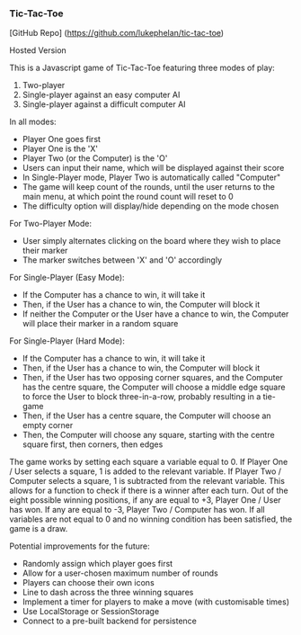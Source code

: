 ### Tic-Tac-Toe

[GitHub Repo] (https://github.com/lukephelan/tic-tac-toe)

Hosted Version

This is a Javascript game of Tic-Tac-Toe featuring three modes of play:

1. Two-player
2. Single-player against an easy computer AI
3. Single-player against a difficult computer AI

In all modes:

* Player One goes first
* Player One is the 'X'
* Player Two (or the Computer) is the 'O'
* Users can input their name, which will be displayed against their score
* In Single-Player mode, Player Two is automatically called "Computer"
* The game will keep count of the rounds, until the user returns to the main menu, at which point the round count will reset to 0
* The difficulty option will display/hide depending on the mode chosen

For Two-Player Mode:

* User simply alternates clicking on the board where they wish to place their marker
* The marker switches between 'X' and 'O' accordingly

For Single-Player (Easy Mode):

* If the Computer has a chance to win, it will take it
* Then, if the User has a chance to win, the Computer will block it
* If neither the Computer or the User have a chance to win, the Computer will place their marker in a random square

For Single-Player (Hard Mode):

* If the Computer has a chance to win, it will take it
* Then, if the User has a chance to win, the Computer will block it
* Then, if the User has two opposing corner squares, and the Computer has the centre square, the Computer will choose a middle edge square to force the User to block three-in-a-row, probably resulting in a tie-game
* Then, if the User has a centre square, the Computer will choose an empty corner
* Then, the Computer will choose any square, starting with the centre square first, then corners, then edges

The game works by setting each square a variable equal to 0. If Player One / User selects a square, 1 is added to the relevant variable. If Player Two / Computer selects a square, 1 is subtracted from the relevant variable. This allows for a function to check if there is a winner after each turn. Out of the eight possible winning positions, if any are equal to +3, Player One / User has won. If any are equal to -3, Player Two / Computer has won. If all variables are not equal to 0 and no winning condition has been satisfied, the game is a draw.

Potential improvements for the future:

* Randomly assign which player goes first
* Allow for a user-chosen maximum number of rounds
* Players can choose their own icons
* Line to dash across the three winning squares
* Implement a timer for players to make a move (with customisable times)
* Use LocalStorage or SessionStorage
* Connect to a pre-built backend for persistence

